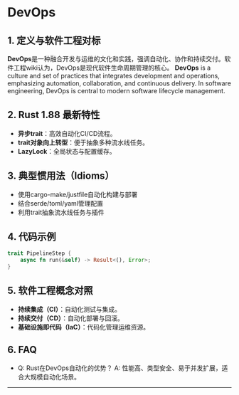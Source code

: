 # DevOps

## 1. 定义与软件工程对标

**DevOps**是一种融合开发与运维的文化和实践，强调自动化、协作和持续交付。软件工程wiki认为，DevOps是现代软件生命周期管理的核心。
**DevOps** is a culture and set of practices that integrates development and operations, emphasizing automation, collaboration, and continuous delivery. In software engineering, DevOps is central to modern software lifecycle management.

## 2. Rust 1.88 最新特性

- **异步trait**：高效自动化CI/CD流程。
- **trait对象向上转型**：便于抽象多种流水线任务。
- **LazyLock**：全局状态与配置缓存。

## 3. 典型惯用法（Idioms）

- 使用cargo-make/justfile自动化构建与部署
- 结合serde/toml/yaml管理配置
- 利用trait抽象流水线任务与插件

## 4. 代码示例

```rust
trait PipelineStep {
    async fn run(&self) -> Result<(), Error>;
}
```

## 5. 软件工程概念对照

- **持续集成（CI）**：自动化测试与集成。
- **持续交付（CD）**：自动化部署与回滚。
- **基础设施即代码（IaC）**：代码化管理运维资源。

## 6. FAQ

- Q: Rust在DevOps自动化的优势？
  A: 性能高、类型安全、易于并发扩展，适合大规模自动化场景。

---
